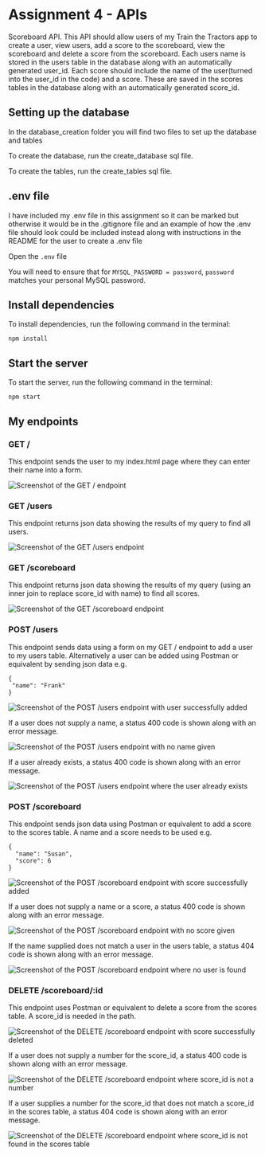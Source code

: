 # Assignment 4 - APIs

Scoreboard API. This API should allow users of my Train the Tractors app to create a user, view users, add a score to the scoreboard, view the scoreboard and delete a score from the scoreboard. Each users name is stored in the users table in the database along with an automatically generated user_id. Each score should include the name of the user(turned into the user_id in the code) and a score. These are saved in the scores tables in the database along with an automatically generated score_id.

## Setting up the database

In the database_creation folder you will find two files to set up the database and tables

To create the database, run the create_database sql file.

To create the tables, run the create_tables sql file.

## .env file

I have included my .env file in this assignment so it can be marked but otherwise it would be in the .gitignore file and an example of how the .env file should look could be included instead along with instructions in the README for the user to create a .env file

Open the `.env` file

You will need to ensure that for `MYSQL_PASSWORD = password`, `password` matches your personal MySQL password.

## Install dependencies

To install dependencies, run the following command in the terminal:

```
npm install
```

## Start the server

To start the server, run the following command in the terminal:

```
npm start
```

## My endpoints

### GET /

This endpoint sends the user to my index.html page where they can enter their name into a form.

![Screenshot of the GET / endpoint](./screenshots/screenshot_GET_root_endpoint.png)

### GET /users

This endpoint returns json data showing the results of my query to find all users.

![Screenshot of the GET /users endpoint](./screenshots/screenshot_GET_users_endpoint.png)

### GET /scoreboard

This endpoint returns json data showing the results of my query (using an inner join to replace score_id with name) to find all scores.

![Screenshot of the GET /scoreboard endpoint](./screenshots/screenshot_GET_scoreboard_endpoint.png)

### POST /users

This endpoint sends data using a form on my GET / endpoint to add a user to my users table.
Alternatively a user can be added using Postman or equivalent by sending json data e.g.

```
{
 "name": "Frank"
}
```

![Screenshot of the POST /users endpoint with user successfully added](./screenshots/screenshot_POST_users_endpoint.png)

If a user does not supply a name, a status 400 code is shown along with an error message.

![Screenshot of the POST /users endpoint with no name given](./screenshots/screenshot_POST_users_endpoint_no_name_given.png)

If a user already exists, a status 400 code is shown along with an error message.

![Screenshot of the POST /users endpoint where the user already exists](./screenshots/screenshot_POST_users_endpoint_user_already_exists.png)

### POST /scoreboard

This endpoint sends json data using Postman or equivalent to add a score to the scores table. A name and a score needs to be used e.g.

```
{
  "name": "Susan",
  "score": 6
}
```

![Screenshot of the POST /scoreboard endpoint with score successfully added](./screenshots/screenshot_POST_scoreboard_endpoint.png)

If a user does not supply a name or a score, a status 400 code is shown along with an error message.

![Screenshot of the POST /scoreboard endpoint with no score given](./screenshots/screenshot_POST_scoreboard_endpoint_missing_score.png)

If the name supplied does not match a user in the users table, a status 404 code is shown along with an error message.

![Screenshot of the POST /scoreboard endpoint where no user is found](./screenshots/screenshot_POST_scoreboard_endpoint_user_not_found.png)

### DELETE /scoreboard/:id

This endpoint uses Postman or equivalent to delete a score from the scores table. A score_id is needed in the path.

![Screenshot of the DELETE /scoreboard endpoint with score successfully deleted](./screenshots/screenshot_DELETE_scoreboard_endpoint_success.png)

If a user does not supply a number for the score_id, a status 400 code is shown along with an error message.

![Screenshot of the DELETE /scoreboard endpoint where score_id is not a number](./screenshots/screenshot_DELETE_scoreboard_endpoint_scoreId_not_a_number.png)

If a user supplies a number for the score_id that does not match a score_id in the scores table, a status 404 code is shown along with an error message.

![Screenshot of the DELETE /scoreboard endpoint where score_id is not found in the scores table](./screenshots/screenshot_DELETE_scoreboard_endpoint_scoreId_not_found.png)
